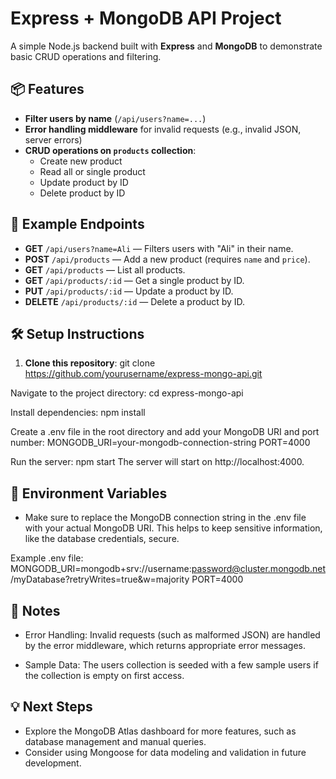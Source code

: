 # Express + MongoDB API Project

A simple Node.js backend built with **Express** and **MongoDB** to demonstrate basic CRUD operations and filtering.

## 📦 Features

- **Filter users by name** (`/api/users?name=...`)
- **Error handling middleware** for invalid requests (e.g., invalid JSON, server errors)
- **CRUD operations on `products` collection**:
  - Create new product
  - Read all or single product
  - Update product by ID
  - Delete product by ID

## 🧪 Example Endpoints

- **GET** `/api/users?name=Ali` — Filters users with "Ali" in their name.
- **POST** `/api/products` — Add a new product (requires `name` and `price`).
- **GET** `/api/products` — List all products.
- **GET** `/api/products/:id` — Get a single product by ID.
- **PUT** `/api/products/:id` — Update a product by ID.
- **DELETE** `/api/products/:id` — Delete a product by ID.

## 🛠 Setup Instructions

1. **Clone this repository**:
  git clone https://github.com/yourusername/express-mongo-api.git
  
Navigate to the project directory:
  cd express-mongo-api

Install dependencies:
  npm install

Create a .env file in the root directory and add your MongoDB URI and port number:
  MONGODB_URI=your-mongodb-connection-string
  PORT=4000

Run the server:
  npm start
  The server will start on http://localhost:4000.

## 🚀 Environment Variables
  - Make sure to replace the MongoDB connection string in the .env file with your actual MongoDB URI. This helps to keep sensitive information, like the database credentials, secure.

Example .env file:
  MONGODB_URI=mongodb+srv://username:password@cluster.mongodb.net/myDatabase?retryWrites=true&w=majority
  PORT=4000

## 📝 Notes
  - Error Handling: Invalid requests (such as malformed JSON) are handled by the error middleware, which returns appropriate error messages.

  - Sample Data: The users collection is seeded with a few sample users if the collection is empty on first access.

## 💡 Next Steps
  - Explore the MongoDB Atlas dashboard for more features, such as database management and manual queries.
  - Consider using Mongoose for data modeling and validation in future development.
